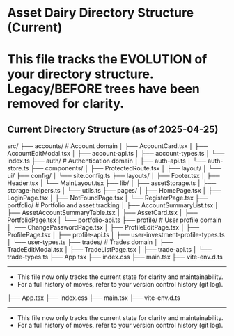 # Asset Dairy Directory Structure (Current)

# This file tracks the EVOLUTION of your directory structure. Legacy/BEFORE trees have been removed for clarity.

## Current Directory Structure (as of 2025-04-25)

src/
├── accounts/         # Account domain
│   ├── AccountCard.tsx
│   ├── AccountEditModal.tsx
│   ├── account-api.ts
│   ├── account-types.ts
│   └── index.ts
├── auth/             # Authentication domain
│   ├── auth-api.ts
│   └── auth-store.ts
├── components/
│   ├── ProtectedRoute.tsx
│   ├── layout/
│   └── ui/
├── config/
│   └── site.config.ts
├── layouts/
│   ├── Footer.tsx
│   ├── Header.tsx
│   └── MainLayout.tsx
├── lib/
│   ├── assetStorage.ts
│   ├── storage-helpers.ts
│   └── utils.ts
├── pages/
│   ├── HomePage.tsx
│   ├── LoginPage.tsx
│   ├── NotFoundPage.tsx
│   └── RegisterPage.tsx
├── portfolio/        # Portfolio and asset tracking
│   ├── AccountSummaryList.tsx
│   ├── AssetAccountSummaryTable.tsx
│   ├── AssetCard.tsx
│   ├── PortfolioPage.tsx
│   └── portfolio-api.ts
├── profile/          # User profile domain
│   ├── ChangePasswordPage.tsx
│   ├── ProfileEditPage.tsx
│   ├── ProfilePage.tsx
│   ├── profile-api.ts
│   ├── user-investment-profile-types.ts
│   └── user-types.ts
├── trades/           # Trades domain
│   ├── TradeEditModal.tsx
│   ├── TradeListPage.tsx
│   ├── trade-api.ts
│   └── trade-types.ts
├── App.tsx
├── index.css
├── main.tsx
├── vite-env.d.ts

---

- This file now only tracks the current state for clarity and maintainability.
- For a full history of moves, refer to your version control history (git log).

├── App.tsx
├── index.css
├── main.tsx
├── vite-env.d.ts

---

- This file now only tracks the current state for clarity and maintainability.
- For a full history of moves, refer to your version control history (git log).
